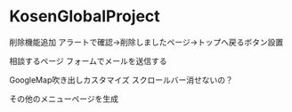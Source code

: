 # KosenGlobalProject
削除機能追加
	アラートで確認→削除しましたページ→トップへ戻るボタン設置

相談するページ
	フォームでメールを送信する

GoogleMap吹き出しカスタマイズ
	スクロールバー消せないの？

その他のメニューページを生成